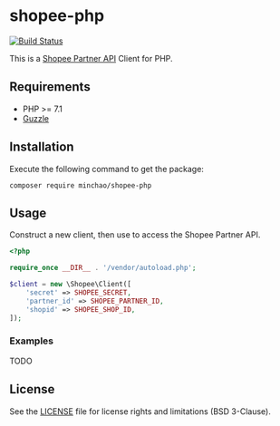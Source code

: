 # shopee-php

[![Build Status](https://travis-ci.org/minchao/shopee-php.svg?branch=master)](https://travis-ci.org/minchao/shopee-php)

This is a [Shopee Partner API](https://partner.shopeemobile.com/docs/) Client for PHP.

## Requirements

* PHP >= 7.1
* [Guzzle](http://guzzle.readthedocs.io/en/latest/overview.html#requirements)

## Installation

Execute the following command to get the package:

```
composer require minchao/shopee-php
```

## Usage

Construct a new client, then use to access the Shopee Partner API.

```php
<?php

require_once __DIR__ . '/vendor/autoload.php';

$client = new \Shopee\Client([
    'secret' => SHOPEE_SECRET,
    'partner_id' => SHOPEE_PARTNER_ID,
    'shopid' => SHOPEE_SHOP_ID, 
]);
```

### Examples

TODO

## License

See the [LICENSE](LICENSE) file for license rights and limitations (BSD 3-Clause).
